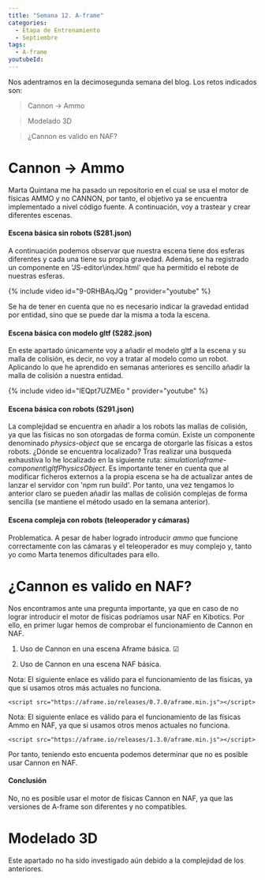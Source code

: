 ```yaml
---
title: "Semana 12. A-frame"
categories:
  - Etapa de Entrenamiento
  - Septiembre
tags:
  - A-frame
youtubeId: 
---
```



Nos adentramos en la decimosegunda semana del blog. Los retos indicados son:

> Cannon -> Ammo

> Modelado 3D

> ¿Cannon es valido en NAF?

# Cannon -> Ammo

Marta Quintana me ha pasado un repositorio en el cual se usa el motor de físicas AMMO y no CANNON, por tanto, el objetivo ya se encuentra implementado a nivel código fuente. A continuación, voy a trastear y crear diferentes escenas. 

#### Escena básica sin robots (S281.json)

A continuación podemos observar que nuestra escena tiene dos esferas diferentes y cada una tiene su propia gravedad. Además, se ha registrado un componente en 'JS-editor\index.html' que ha permitido el rebote de nuestras esferas. 

{% include video id="9-0RHBAqJQg " provider="youtube" %}

Se ha de tener en cuenta que no es necesario indicar la gravedad entidad por entidad, sino que se puede dar la misma a toda la escena. 

#### Escena básica con modelo gltf (S282.json)

En este apartado únicamente voy a añadir el modelo gltf a la escena y su malla de colisión, es decir, no voy a tratar al modelo como un robot. Aplicando lo que he aprendido en semanas anteriores es sencillo añadir la malla de colisión a nuestra entidad.

{% include video id="IEQpt7UZMEo " provider="youtube" %}

#### Escena básica con robots (S291.json)

La complejidad se encuentra en añadir a los robots las mallas de colisión, ya que las físicas no son otorgadas de forma común. Existe un componente denominado *physics-object* que se encarga de otorgarle las físicas a estos robots. ¿Dónde se encuentra localizado? Tras realizar una busqueda exhaustiva lo he localizado en la siguiente ruta: *simulation\aframe-component\gltfPhysicsObject*. Es importante tener en cuenta que al modificar ficheros externos a la propia escena se ha de actualizar antes de lanzar el servidor con 'npm run build'. Por tanto, una vez tengamos lo anterior claro se pueden añadir las mallas de colisión complejas de forma sencilla (se mantiene el método usado en la semana anterior).

#### Escena compleja con robots (teleoperador y cámaras)

Problematica. A pesar de haber logrado introducir *ammo* que funcione correctamente con las cámaras y el teleoperador es muy complejo y, tanto yo como Marta tenemos dificultades para ello. 

# ¿Cannon es valido en NAF?

Nos encontramos ante una pregunta importante, ya que en caso de no lograr introducir el motor de físicas podríamos usar NAF en Kibotics. Por ello, en primer lugar hemos de comprobar el funcionamiento de Cannon en NAF. 

1. Uso de Cannon en una escena Aframe básica. ☑

2. Uso de Cannon en una escena NAF básica. 

Nota: El siguiente enlace es válido para el funcionamiento de las físicas, ya que si usamos otros más actuales no funciona. 

    <script src="https://aframe.io/releases/0.7.0/aframe.min.js"></script>

Nota: El siguiente enlace es válido para el funcionamiento de las físicas Ammo en NAF, ya que si usamos otros menos actuales no funciona. 

    <script src="https://aframe.io/releases/1.3.0/aframe.min.js"></script>

Por tanto, teniendo esto encuenta podemos determinar que no es posible usar Cannon en NAF. 

#### Conclusión

No, no es posible usar el motor de físicas Cannon en NAF, ya que las versiones de A-frame son diferentes y no compatibles. 

# Modelado 3D

Este apartado no ha sido investigado aún debido a la complejidad de los anteriores. 